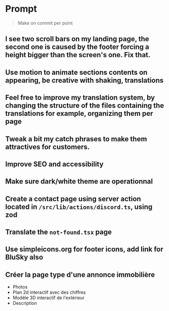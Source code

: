 # Prompt

> Make on commit per point

## I see two scroll bars on my landing page, the second one is caused by the footer forcing a height bigger than the screen's one. Fix that.

## Use motion to animate sections contents on appearing, be creative with shaking, translations

## Feel free to improve my translation system, by changing the structure of the files containing the translations for example, organizing them per page

## Tweak a bit my catch phrases to make them attractives for customers.

## Improve SEO and accessibility

## Make sure dark/white theme are operationnal

## Create a contact page using server action located in `/src/lib/actions/discord.ts`, using zod

## Translate the `not-found.tsx` page

## Use simpleicons.org for footer icons, add link for BluSky also

## Créer la page type d'une annonce immobilière
- Photos
- Plan 2d interactif avec des chiffres
- Modèle 3D interactif de l'extérieur
- Description
